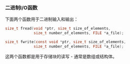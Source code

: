 ### 二进制I/O函数
下面两个函数用于二进制输入和输出：
```c
size_t fread(void *ptr, size_t size_of_elements,
             size_t number_of_elements, FILE *a_file);

size_t fwrite(const void *ptr, size_t size_of_elements,
             size_t number_of_elements, FILE *a_file);
```

这两个函数都是用于存储块的读写 - 通常是数组或结构体。
